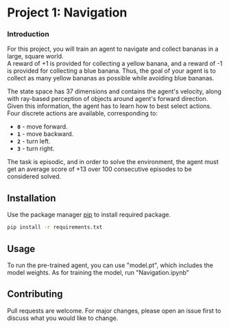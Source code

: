 # Project 1: Navigation

### Introduction

For this project, you will train an agent to navigate and collect bananas in a large, square world.  
A reward of +1 is provided for collecting a yellow banana, and a reward of -1 is provided for collecting a blue banana.  Thus, the goal of your agent is to collect as many yellow bananas as possible while avoiding blue bananas.  

The state space has 37 dimensions and contains the agent's velocity, along with ray-based perception of objects around agent's forward direction.  Given this information, the agent has to learn how to best select actions.  Four discrete actions are available, corresponding to:
- **`0`** - move forward.
- **`1`** - move backward.
- **`2`** - turn left.
- **`3`** - turn right.

The task is episodic, and in order to solve the environment, the agent must get an average score of +13 over 100 consecutive episodes to be considered solved.

## Installation

Use the package manager [pip](https://pip.pypa.io/en/stable/) to install required package.

```bash
pip install -r requirements.txt
```

## Usage
To run the pre-trained agent, you can use "model.pt", which includes the model weights.
As for training the model, run "Navigation.ipynb"

## Contributing
Pull requests are welcome. For major changes, please open an issue first to discuss what you would like to change.
